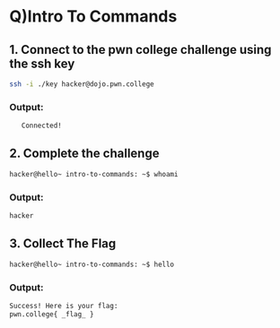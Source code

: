 # Q)Intro To Commands

## 1. Connect to the pwn college challenge using the ssh key
   ```bash
   ssh -i ./key hacker@dojo.pwn.college
   ```
### Output:
```bash
   Connected!
```
## 2. Complete the challenge
```bash
hacker@hello~ intro-to-commands: ~$ whoami
```
### Output:
```bash
hacker
```
## 3. Collect The Flag
```bash
hacker@hello~ intro-to-commands: ~$ hello
```
### Output:
```bash
Success! Here is your flag:
pwn.college{ _flag_ }
```
